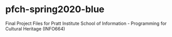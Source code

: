 # pfch-spring2020-blue
Final Project Files for Pratt Institute School of Information - Programming for Cultural Heritage (INFO664)
